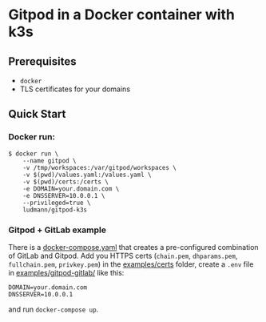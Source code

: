 # Gitpod in a Docker container with k3s

## Prerequisites

- `docker`
- TLS certificates for your domains

## Quick Start

### Docker run:

```shell
$ docker run \
    --name gitpod \
    -v /tmp/workspaces:/var/gitpod/workspaces \
    -v $(pwd)/values.yaml:/values.yaml \
    -v $(pwd)/certs:/certs \
    -e DOMAIN=your.domain.com \
    -e DNSSERVER=10.0.0.1 \
    --privileged=true \
    ludmann/gitpod-k3s
```

### Gitpod + GitLab example

There is a [docker-compose.yaml](examples/gitpod-gitlab/docker-compose.yaml) that creates a pre-configured combination of GitLab and Gitpod. Add you HTTPS certs (`chain.pem`, `dhparams.pem`, `fullchain.pem`, `privkey.pem`) in the [examples/certs](examples/certs) folder, create a `.env` file in [examples/gitpod-gitlab/](examples/gitpod-gitlab/) like this:
```
DOMAIN=your.domain.com
DNSSERVER=10.0.0.1
```
and run `docker-compose up`.
